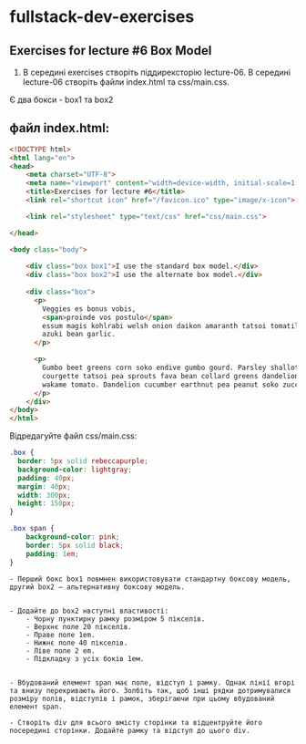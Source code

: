 # fullstack-dev-exercises

## Exercises for lecture #6 Box Model

1. В середині exercises створіть піддирексторію lecture-06. В середині lecture-06 створіть файли index.html та css/main.css. 

Є два бокси - box1 та box2

## файл index.html:

```html
<!DOCTYPE html>
<html lang="en">
<head>
    <meta charset="UTF-8">
    <meta name="viewport" content="width=device-width, initial-scale=1.0">
    <title>Exercises for lecture #6</title>
    <link rel="shortcut icon" href="/favicon.ico" type="image/x-icon">

    <link rel="stylesheet" type="text/css" href="css/main.css">

</head>

<body class="body">
    
    <div class="box box1">I use the standard box model.</div>
    <div class="box box2">I use the alternate box model.</div>
    
    <div class="box">
      <p>
        Veggies es bonus vobis,
        <span>proinde vos postulo</span>
        essum magis kohlrabi welsh onion daikon amaranth tatsoi tomatillo melon
        azuki bean garlic.
      </p>

      <p>
        Gumbo beet greens corn soko endive gumbo gourd. Parsley shallot
        courgette tatsoi pea sprouts fava bean collard greens dandelion okra
        wakame tomato. Dandelion cucumber earthnut pea peanut soko zucchini.
      </p>
    </div>
</body>
</html>
```

Відредагуйте файл css/main.css:

```css
.box {
  border: 5px solid rebeccapurple;
  background-color: lightgray;
  padding: 40px;
  margin: 40px;
  width: 300px;
  height: 150px;
}

.box span {
    background-color: pink;
    border: 5px solid black;
    padding: 1em;
}

```

    - Перший бокс box1 повмнен використовувати стандартну боксову модель, другий box2 – альтернативну боксову модель. 


    - Додайте до box2 нвступні властивості:
        - Чорну пунктирну рамку розміром 5 пікселів.
        - Верхнє поле 20 пікселів.
        - Праве поле 1em.
        - Нижнє поле 40 пікселів.
        - Ліве поле 2 em.
        - Підкладку з усіх боків 1ем.


    - Вбудований елемент span має поле, відступ і рамку. Однак лінії вгорі та внизу перекривають його. Золбіть так, щоб інші рядки дотримувалися розміру полів, відступів і рамок, зберігаючи при цьому вбудований елемент span.

    - Створіть div для всього вмісту сторінки та відцентруйте його посередині сторінки. Додайте рамку та відступ до цього div.
